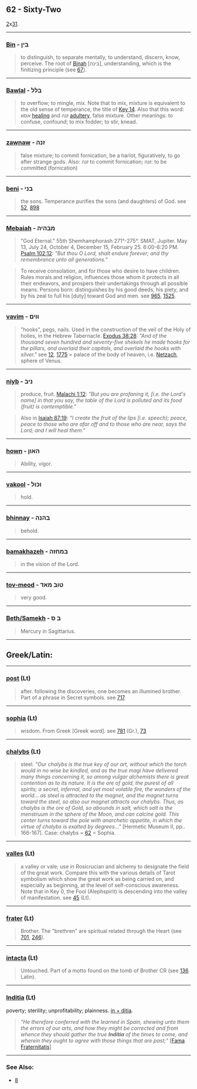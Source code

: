 ## 62 - Sixty-Two
[2](2)x[31](31).

---

### [Bin](/keys/BIN) - בין
> to distinguish, to separate mentally, to understand, discern, know, perceive. The root of [Binah](/keys/BINH) [בינה], understanding, which is the finitizing principle (see [67](67)).

---

### [Bawlal](/keys/BLL) - בלל
> to overflow; to mingle, mix. Note that to mix, mixture is equivalent to the old sense of temperance, the title of [Key 14](14). Also that this word: אסא [healing](/keys/ASA) and זנה [adultery](/keys/ZNH), false mixture. Other meanings: to confuse, confound; to mix fodder; to stir, knead.

---

### [zawnaw](/keys/ZNH) - זנה
> false mixture; to commit fornication, be a harlot, figuratively, to go after strange gods. Also: זנה to commit fornication; זנה: to be committed (fornication)

---

### [beni](/keys/BNI) - בני
> the sons. Temperance purifies the sons (and daughters) of God. see [52](52), [898](898)

---

### [Mebaiah](/keys/MBHIH) - מבהיה
> "God Eternal." 55th Shemhamphorash 271°-275°. SMAT, Jupiter. May 13, July 24, October 4, December 15, February 25. 6:00-6:20 PM. [Psalm 102:12](http://biblehub.com/psalms/102-12.htm): *"But thou O Lord, shalt endure forever; and thy remembrance unto all generations."*

> To receive consolation, and for those who desire to have children. Rules morals and religion, influences those whom it protects in all their endeavors, and prospers their undertakings through all possible means. Persons born: distinguishes by his good deeds, his piety, and by his zeal to full his [duty] toward God and men. see [965](965), [1525](1525).

---

### [vavim](/keys/VVIM) - ווים
> "hooks", pegs, nails. Used in the construction of the veil of the Holy of holies, in the Hebrew Tabernacle. [Exodus 38:28](http://biblehub.com/exodus/38-28.htm): *"And of the thousand seven hundred and seventy-five shekels he made hooks for the pillars, and overlaid their capitals, and overlaid the hooks with silver."* see [12](12), [1775](1775) = palace of the body of heaven, i.e. [Netzach](/keys/NTzCh), sphere of Venus.

---

### [niyb](/keys/NIB) - ניב
> produce, fruit. [Malachi 1:12](http://biblehub.com/malachi/1-12.htm): *"But you are profaning it, [i.e. the Lord's name] in that you say, the table of the Lord is polluted and its food (fruit) is contemptible."*

> Also in [Isaiah 87:19](http://biblehub.com/isaiah/87-19.htm): *"I create the fruit of the lips [i.e. speech); peace, peace to those who are afar off and to those who are near, says the Lord; and I will heal them."*

---

### [hown](/keys/HAVN) - האון
> Ability, vigor.

---

### [vakool](/keys/VKVL) - וכול
> hold.

---

### [bhinnay](/keys/BHNH) - בהנה
> behold.

---

### [bamakhazeh](/keys/BMChZH) - במחזה
> in the vision of the Lord.

---

### [tov-meod](/keys/TVB.MAD) - טוב מאד
> very good.

---

### [Beth/Samekh](/keys/B.S) - ב ס
> Mercury in Sagittarius.

---

## Greek/Latin:

---

### [post](/latin?word=post) (Lt)
> after. following the discoveries, one becomes an illumined brother. Part of a phrase in Secret symbols. see [717](717).

---

### [sophia](/latin?word=sophia) (Lt)
> wisdom. From Greek [Greek word]. see [781](781) (Gr.), [73](73)

---

### [chalybs](/latin?word=chalybs) (Lt)
> steel. *"Our chalybs is the true key of our art, without which the torch would in no wise be kindled, and as the true magi have delivered many things concerning it, so among vulgar alchemists there is great contention as to its nature. It is the ore of gold, the purest of all spirits; a secret, infernal, and yet most volatile fire, the wonders of the world... as steel is attracted to the magnet, and the magnet turns toward the steel, so also our magnet attracts our chalybs. Thus, as chalybs is the ore of Gold, so abounds in salt, which salt is the menstruum in the sphere of the Moon, and can calcine gold. This center turns toward the pole with anarchetic appetite, in which the virtue of chalybs is exalted by degrees..."* [Hermetic Museum II, pp.. 166-167]. Case: chalybs = [62](62) = Sophia.

---

### [valles](/latin?word=valles) (Lt)
> a valley or vale; use in Rosicrucian and alchemy to designate the field of the great work. Compare this with the various details of Tarot symbolism which show the great work as being carried on, and especially as beginning, at the level of self-conscious awareness. Note that in Key 0, the Fool (Alephspirit) is descending into the valley of manifestation. see [45](45) (Lt).

---

### [frater](/latin?word=frater) (Lt)
> Brother. The "brethren" are spiritual related through the Heart (see [701](701), [246](246)).

---

### [intacta](/latin?word=intacta) (Lt)
> Untouched. Part of a motto found on the tomb of Brother CR (see [136](136) Latin).

---

### [Inditia](/latin?word=Inditia) (Lt)
poverty; sterility; unprofitability; plainness. [in + ditia](http://archives.nd.edu/cgi-bin/wordz.pl?keyword=inditia).

> *"He therefore conferred with the learned in Spain, shewing unto them the errors of our arts, and how they might be corrected and from whence they should gather the true **Inditia** of the times to come, and wherein they ought to agree with those things that are past;"* [[Fama Fraternitatis](https://archive.org/stream/PaulFosterCase-TheTrueAndInvisibleRosicrucianOrder4thEd-1985#page/n17/mode/2up)]

---

### See Also:

- [8](8)
